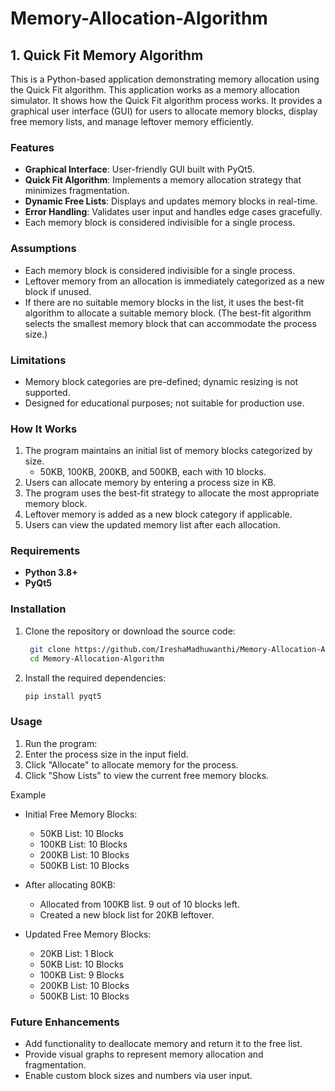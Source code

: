 # Memory-Allocation-Algorithm

<h2>1. Quick Fit Memory Algorithm</h2>

This is a Python-based application demonstrating memory allocation using the Quick Fit algorithm. This application works as a memory allocation simulator. It shows how the Quick Fit algorithm process works. It provides a graphical user interface (GUI) for users to allocate memory blocks, display free memory lists, and manage leftover memory efficiently.

<h3>Features</h3>

- **Graphical Interface**: User-friendly GUI built with PyQt5.
- **Quick Fit Algorithm**: Implements a memory allocation strategy that minimizes fragmentation.
- **Dynamic Free Lists**: Displays and updates memory blocks in real-time.
- **Error Handling**: Validates user input and handles edge cases gracefully.
- Each memory block is considered indivisible for a single process.
  
<h3>Assumptions</h3> 

- Each memory block is considered indivisible for a single process.
- Leftover memory from an allocation is immediately categorized as a new block if unused.
- If there are no suitable memory blocks in the list, it uses the best-fit algorithm to allocate a suitable memory block. (The best-fit algorithm selects the smallest memory block that can accommodate the process size.)
  
<h3>Limitations</h3>  

- Memory block categories are pre-defined; dynamic resizing is not supported.
- Designed for educational purposes; not suitable for production use.
  


<h3>How It Works</h3>

1. The program maintains an initial list of memory blocks categorized by size.
   - 50KB, 100KB, 200KB, and 500KB, each with 10 blocks.
2. Users can allocate memory by entering a process size in KB.
3. The program uses the best-fit strategy to allocate the most appropriate memory block.
4. Leftover memory is added as a new block category if applicable.
5. Users can view the updated memory list after each allocation.

<h3>Requirements</h3>

- **Python 3.8+**
- **PyQt5**

<h3>Installation</h3>

1. Clone the repository or download the source code:
   ```bash
    git clone https://github.com/IreshaMadhuwanthi/Memory-Allocation-Algorithm.git
    cd Memory-Allocation-Algorithm
2. Install the required dependencies:
    ```bash
    pip install pyqt5

<h3>Usage</h3>

1. Run the program:
2. Enter the process size in the input field.
3. Click "Allocate" to allocate memory for the process.
4. Click "Show Lists" to view the current free memory blocks.

Example
   - Initial Free Memory Blocks:
       - 50KB List: 10 Blocks
       - 100KB List: 10 Blocks
       - 200KB List: 10 Blocks
       - 500KB List: 10 Blocks

   - After allocating 80KB:
       - Allocated from 100KB list. 9 out of 10 blocks left.
       - Created a new block list for 20KB leftover.

   - Updated Free Memory Blocks:
       - 20KB List: 1 Block
       - 50KB List: 10 Blocks
       - 100KB List: 9 Blocks
       - 200KB List: 10 Blocks
       - 500KB List: 10 Blocks
     
<h3>Future Enhancements</h3>

- Add functionality to deallocate memory and return it to the free list.
- Provide visual graphs to represent memory allocation and fragmentation.
- Enable custom block sizes and numbers via user input.

